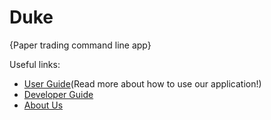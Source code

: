 # Duke

{Paper trading command line app}

Useful links:
* [User Guide](UserGuide.md)(Read more about how to use our application!)
* [Developer Guide](DeveloperGuide.md)
* [About Us](AboutUs.md)
